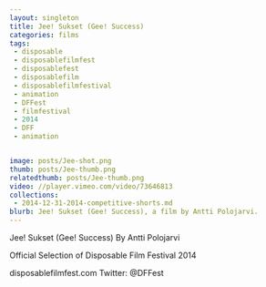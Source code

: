```yaml
---
layout: singleton
title: Jee! Sukset (Gee! Success)
categories: films
tags:
 - disposable
 - disposablefilmfest
 - disposablefest
 - disposablefilm
 - disposablefilmfestival
 - animation
 - DFFest
 - filmfestival
 - 2014
 - DFF
 - animation


image: posts/Jee-shot.png
thumb: posts/Jee-thumb.png
relatedthumb: posts/Jee-thumb.png
video: //player.vimeo.com/video/73646813
collections:
 - 2014-12-31-2014-competitive-shorts.md
blurb: Jee! Sukset (Gee! Success), a film by Antti Polojarvi.
---
```


Jee! Sukset (Gee! Success)
By Antti Polojarvi

Official Selection of Disposable Film Festival 2014

disposablefilmfest.com
Twitter: @DFFest
